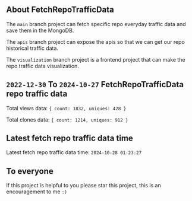## About FetchRepoTrafficData

The `main` branch project can fetch specific repo everyday traffic data and save them in the MongoDB.

The `apis` branch project can expose the apis so that we can get our repo historical traffic data.

The `visualization` branch project is a frontend project that can make the repo traffic data visualization.

## `2022-12-30` To `2024-10-27` FetchRepoTrafficData repo traffic data

Total views data: `{ count: 1832, uniques: 428 }`

Total clones data: `{ count: 1214, uniques: 912 }`

## Latest fetch repo traffic data time

Latest fetch repo traffic data time: `2024-10-28 01:23:27`

## To everyone

If this project is helpful to you please star this project, this is an encouragement to me `:)`



